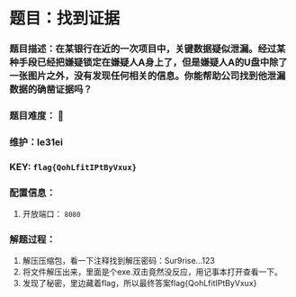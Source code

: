 # 题目：找到证据

### 题目描述：在某银行在近的一次项目中，关键数据疑似泄漏。经过某种手段已经把嫌疑锁定在嫌疑人A身上了，但是嫌疑人A的U盘中除了一张图片之外，没有发现任何相关的信息。你能帮助公司找到他泄漏数据的确凿证据吗？

### 题目难度： 🌟

### 维护：le31ei

### KEY: `flag{QohLfitIPtByVxux}`

### 配置信息： 
1. 开放端口： `8080`

### 解题过程：

1. 解压压缩包，看一下注释找到解压密码：Sur9rise...123
2. 将文件解压出来，里面是个exe.双击竟然没反应，用记事本打开查看一下。
3. 发现了秘密，里边藏着flag，所以最终答案flag{QohLfitIPtByVxux}


